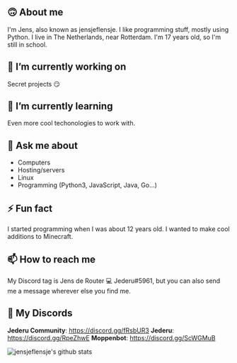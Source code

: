 ## 🙃 About me
I'm Jens, also known as jensjeflensje. I like programming stuff, mostly using Python. I live in The Netherlands, near Rotterdam. I'm 17 years old, so I'm still in school.

## 🔭 I’m currently working on
Secret projects 😏


## 🌱 I’m currently learning
Even more cool techonologies to work with.

## 💬 Ask me about
- Computers
- Hosting/servers
- Linux
- Programming (Python3, JavaScript, Java, Go...)

## ⚡ Fun fact
I started programming when I was about 12 years old. I wanted to make cool additions to Minecraft.

## 📫 How to reach me
My Discord tag is Jens de Router 💻 Jederu#5961, but you can also send me a message wherever else you find me.

##  My Discords
**Jederu Community**: https://discord.gg/fRsbUR3
**Jederu**: https://discord.gg/RpeZhwE
**Moppenbot**: https://discord.gg/ScWGMuB

![jensjeflensje's github stats](https://github-readme-stats.vercel.app/api?username=jensjeflensje)
